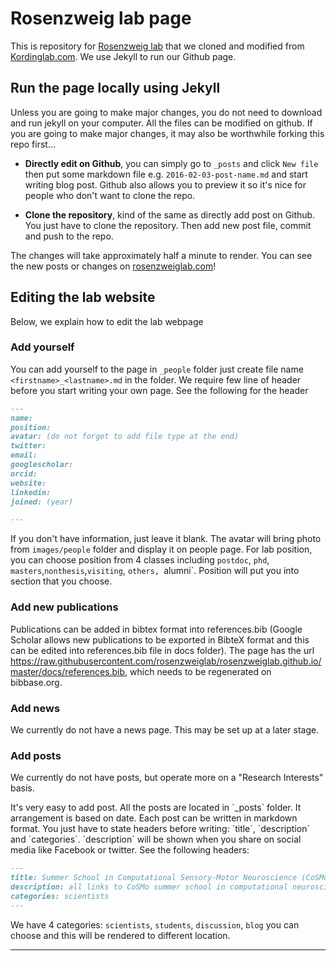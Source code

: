 # Rosenzweig lab page

This is repository for [Rosenzweig lab](http://rosenzweiglab.com) that we cloned and modified from [Kordinglab.com](http://kordinglab.com/). We use Jekyll to run our Github page.

## Run the page locally using Jekyll

Unless you are going to make major changes, you do not need to download and run jekyll on your computer. All the files can be modified on github. If you are going to make major changes, it may also be worthwhile forking this repo first...

- **Directly edit on Github**, you can simply go to `_posts` and click `New file` then put some markdown file e.g. `2016-02-03-post-name.md` and start writing blog post. Github also allows you to preview it so it's nice for people who don't want to clone the repo.

- **Clone the repository**, kind of the same as directly add post on Github. You just have to clone the repository. Then add new post file, commit and push to the repo.

The changes will take approximately half a minute to render. You can see the new posts or changes on [rosenzweiglab.com](http://rosenzweiglab.github.io/)!

## Editing the lab website

Below, we explain how to edit the lab webpage


### Add yourself

You can add yourself to the page in `_people` folder just create file name `<firstname>_<lastname>.md` in the folder. We require few line of header before you start writing your own page. See the following for the header

``` markdown
---
name: 
position: 
avatar: (do not forget to add file type at the end)
twitter: 
email: 
googlescholar: 
orcid: 
website: 
linkedin:
joined: (year)

---
```

If you don't have information, just leave it blank. The avatar will bring photo from `images/people` folder and display it on people page.
For lab position, you can choose position from 4 classes including `postdoc`, `phd`, `masters`,`nonthesis`,`visiting`, `others, `alumni`. Position will put you into section that you choose.

### Add new publications

Publications can be added in bibtex format into references.bib (Google Scholar allows new publications to be exported in BibteX format and this can be edited into references.bib file in docs folder).
The page has the url https://raw.githubusercontent.com/rosenzweiglab/rosenzweiglab.github.io/master/docs/references.bib, which needs to be regenerated on bibbase.org. 

### Add news

We currently do not have a news page. This may be set up at a later stage. 

### Add posts 

We currently do not have posts, but operate more on a "Research Interests" basis. 

<From Kordinglab>
It's very easy to add post. All the posts are located in `_posts` folder. It arrangement is based on
date. Each post can be written in markdown format. You just have to state headers before writing: `title`, `description` and `categories`. `description` will be shown when you share on social media like Facebook or twitter. See the following headers:

``` markdown
---
title: Summer School in Computational Sensory-Motor Neuroscience (CoSMo)
description: all links to CoSMo summer school in computational neuroscience materials
categories: scientists
---
```

We have 4 categories: `scientists`, `students`, `discussion`, `blog` you can choose and this will be rendered to different location.

---

